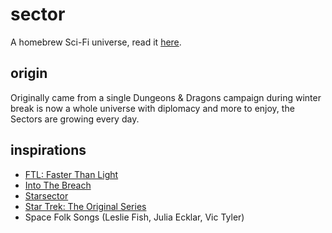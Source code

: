 # sector

A homebrew Sci-Fi universe, read it [here](https://just-a-unity-dev.github.io/sector/).

## origin

Originally came from a single Dungeons & Dragons campaign during winter break is now a whole universe with diplomacy and more to enjoy, the Sectors are growing every day.

## inspirations

- [FTL: Faster Than Light](https://store.steampowered.com/app/212680/FTL_Faster_Than_Light/)
- [Into The Breach](https://store.steampowered.com/app/590380/Into_the_Breach)
- [Starsector](https://fractalsoftworks.com/)
- [Star Trek: The Original Series](https://en.wikipedia.org/wiki/Star_Trek:_The_Original_Series)
- Space Folk Songs (Leslie Fish, Julia Ecklar, Vic Tyler)

